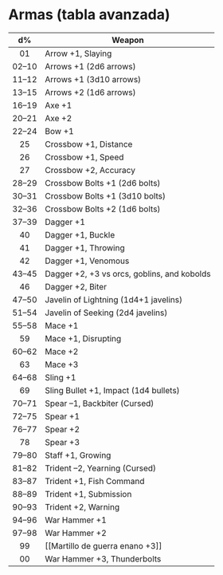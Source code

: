 # Armas (tabla avanzada)

|  d%   | Weapon                                      |
|:-----:| ------------------------------------------- |
|  01   | Arrow +1, Slaying                           |
| 02–10 | Arrows +1 (2d6 arrows)                      |
| 11–12 | Arrows +1 (3d10 arrows)                     |
| 13–15 | Arrows +2 (1d6 arrows)                      |
| 16–19 | Axe +1                                      |
| 20–21 | Axe +2                                      |
| 22–24 | Bow +1                                      |
|  25   | Crossbow +1, Distance                       |
|  26   | Crossbow +1, Speed                          |
|  27   | Crossbow +2, Accuracy                       |
| 28–29 | Crossbow Bolts +1 (2d6 bolts)               |
| 30–31 | Crossbow Bolts +1 (3d10 bolts)              |
| 32–36 | Crossbow Bolts +2 (1d6 bolts)               |
| 37–39 | Dagger +1                                   |
|  40   | Dagger +1, Buckle                           |
|  41   | Dagger +1, Throwing                         |
|  42   | Dagger +1, Venomous                         |
| 43–45 | Dagger +2, +3 vs orcs, goblins, and kobolds |
|  46   | Dagger +2, Biter                            |
| 47–50 | Javelin of Lightning (1d4+1 javelins)       |
| 51–54 | Javelin of Seeking (2d4 javelins)           |
| 55–58 | Mace +1                                     |
|  59   | Mace +1, Disrupting                         |
| 60–62 | Mace +2                                     |
|  63   | Mace +3                                     |
| 64–68 | Sling +1                                    |
|  69   | Sling Bullet +1, Impact (1d4 bullets)       |
| 70–71 | Spear –1, Backbiter (Cursed)                |
| 72–75 | Spear +1                                    |
| 76–77 | Spear +2                                    |
|  78   | Spear +3                                    |
| 79–80 | Staff +1, Growing                           |
| 81–82 | Trident –2, Yearning (Cursed)               |
| 83–87 | Trident +1, Fish Command                    |
| 88–89 | Trident +1, Submission                      |
| 90–93 | Trident +2, Warning                         |
| 94–96 | War Hammer +1                               |
| 97–98 | War Hammer +2                               |
|  99   | [[Martillo de guerra enano +3]]              |
|  00   | War Hammer +3, Thunderbolts                 |